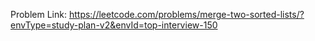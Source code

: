 Problem Link: https://leetcode.com/problems/merge-two-sorted-lists/?envType=study-plan-v2&envId=top-interview-150

```

```

